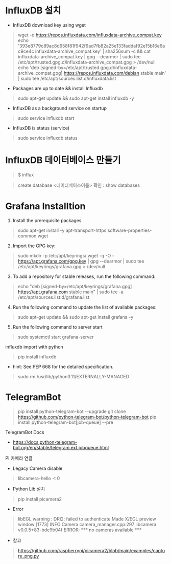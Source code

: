 # InfluxDB 설치

- InfluxDB download key using wget
> wget -q https://repos.influxdata.com/influxdata-archive_compat.key
echo '393e8779c89ac8d958f81f942f9ad7fb82a25e133faddaf92e15b16e6ac9ce4c influxdata-archive_compat.key' | sha256sum -c && cat influxdata-archive_compat.key | gpg --dearmor | sudo tee /etc/apt/trusted.gpg.d/influxdata-archive_compat.gpg > /dev/null
echo 'deb [signed-by=/etc/apt/trusted.gpg.d/influxdata-archive_compat.gpg] https://repos.influxdata.com/debian stable main' | sudo tee /etc/apt/sources.list.d/influxdata.list
- Packages are up to date && install Influxdb
>  sudo apt-get update && sudo apt-get install influxdb -y
- InfluxDB as a background service on startup
> sudo service influxdb start
- InfluxDB is status (service)
> sudo service influxdb status

# InfluxDB 데이터베이스 만들기
> $ influx

>create database <데이터베이스이름>
확인 : show databases


# Grafana Installtion

1. Install the prerequisite packages
> sudo apt-get install -y apt-transport-https software-properties-common wget
2. Import the GPG key:
> sudo mkdir -p /etc/apt/keyrings/
wget -q -O - https://apt.grafana.com/gpg.key | gpg --dearmor | sudo tee /etc/apt/keyrings/grafana.gpg > /dev/null
3. To add a repository for stable releases, run the following command:
> echo "deb [signed-by=/etc/apt/keyrings/grafana.gpg] https://apt.grafana.com stable main" | sudo tee -a /etc/apt/sources.list.d/grafana.list
4. Run the following command to update the list of available packages:
> sudo apt-get update && sudo apt-get install grafana -y
5. Run the following command to server start
> sudo systemctl start grafana-server

influxdb import with python
> pip install influxdb

- hint: See PEP 668 for the detailed specification.
>   sudo rm /usr/lib/python3.11/EXTERNALLY-MANAGED

# TelegramBot
> pip install python-telegram-bot --upgrade
  git clone https://github.com/python-telegram-bot/python-telegram-bot
  pip install python-telegram-bot[job-queue] --pre

TelegramBot Docs
- https://docs.python-telegram-bot.org/en/stable/telegram.ext.jobqueue.html

PI 카메라 연결
- Legacy Camera disable
> libcamera-hello -t 0
- Python Lib 설치
> pip install picamera2
- Error
> libEGL warning : DRI2: failed to authenticate
Made X/EGL preview window
[1773] INFO Camera camera_manager.cpp:297 libcamera v0.0.5+83-bde9b04f
ERROR: *** no cameras available ***
- 참고
> https://github.com/raspberrypi/picamera2/blob/main/examples/capture_png.py
